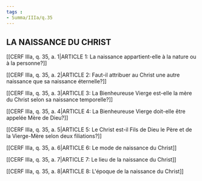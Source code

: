 ```yaml
---
tags : 
- Summa/IIIa/q.35
---
```


## LA NAISSANCE DU CHRIST

[[CERF IIIa, q. 35, a. 1|ARTICLE 1: La naissance appartient-elle à la nature ou à la personne?]]

[[CERF IIIa, q. 35, a. 2|ARTICLE 2: Faut-il attribuer au Christ une autre naissance que sa naissance éternelle?]]

[[CERF IIIa, q. 35, a. 3|ARTICLE 3: La Bienheureuse Vierge est-elle la mère du Christ selon sa naissance temporelle?]]

[[CERF IIIa, q. 35, a. 4|ARTICLE 4: La Bienheureuse Vierge doit-elle être appelée Mère de Dieu?]]

[[CERF IIIa, q. 35, a. 5|ARTICLE 5: Le Christ est-il Fils de Dieu le Père et de la Vierge-Mère selon deux filiations?]]

[[CERF IIIa, q. 35, a. 6|ARTICLE 6: Le mode de naissance du Christ]]

[[CERF IIIa, q. 35, a. 7|ARTICLE 7: Le lieu de la naissance du Christ]]

[[CERF IIIa, q. 35, a. 8|ARTICLE 8: L'époque de la naissance du Christ]]

